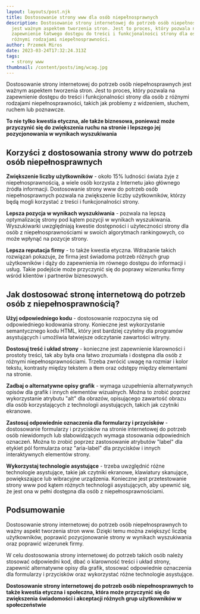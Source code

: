 ```yaml
---
layout: layouts/post.njk
title: Dostosowanie strony www dla osób niepełnosprawnych
description: Dostosowanie strony internetowej do potrzeb osób niepełnosprawnych
  jest ważnym aspektem tworzenia stron. Jest to proces, który pozwala na
  zapewnienie łatwego dostępu do treści i funkcjonalności strony dla osób z
  różnymi rodzajami niepełnosprawności.
author: Przemek Miros
date: 2023-03-24T17:32:24.313Z
tags:
  - strony www
thumbnail: /content/posts/img/wcag.jpg
---
```

Dostosowanie strony internetowej do potrzeb osób niepełnosprawnych jest ważnym aspektem tworzenia stron. Jest to proces, który pozwala na zapewnienie dostępu do treści i funkcjonalności strony dla osób z różnymi rodzajami niepełnosprawności, takich jak problemy z widzeniem, słuchem, ruchem lub poznawcze. 

**To nie tylko kwestia etyczna, ale także biznesowa, ponieważ może przyczynić się do zwiększenia ruchu na stronie i lepszego jej pozycjonowania w wynikach wyszukiwania**

## Korzyści z dostosowania strony www do potrzeb osób niepełnosprawnych

**Zwiększenie liczby użytkowników** - około 15% ludności świata żyje z niepełnosprawnością, a wiele osób korzysta z Internetu jako głównego źródła informacji. Dostosowanie strony www do potrzeb osób niepełnosprawnych pozwala na zwiększenie liczby użytkowników, którzy będą mogli korzystać z treści i funkcjonalności strony.

**Lepsza pozycja w wynikach wyszukiwania** - pozwala na lepszą optymalizację strony pod kątem pozycji w wynikach wyszukiwania. Wyszukiwarki uwzględniają kwestie dostępności i użyteczności strony dla osób z niepełnosprawnościami w swoich algorytmach rankingowych, co może wpłynąć na pozycje strony.

**Lepsza reputacja firmy** - to także kwestia etyczna. Wdrażanie takich rozwiązań pokazuje, że firma jest świadoma potrzeb różnych grup użytkowników i dąży do zapewnienia im równego dostępu do informacji i usług. Takie podejście może przyczynić się do poprawy wizerunku firmy wśród klientów i partnerów biznesowych.

## Jak dostosować stronę internetową do potrzeb osób z niepełnosprawnością?

**Użyj odpowiedniego kodu** - dostosowanie rozpoczyna się od odpowiedniego kodowania strony. Konieczne jest wykorzystanie semantycznego kodu HTML, który jest bardziej czytelny dla programów asystujących i umożliwia łatwiejsze odczytanie zawartości witryny.

**Dostosuj treść i układ strony** - konieczne jest zapewnienie klarowności i prostoty treści, tak aby była ona łatwo zrozumiała i dostępna dla osób z różnymi niepełnosprawnościami. Trzeba zwrócić uwagę na rozmiar i kolor tekstu, kontrasty między tekstem a tłem oraz odstępy między elementami na stronie.

**Zadbaj o alternatywne opisy grafik** - wymaga uzupełnienia alternatywnych opisów dla grafik i innych elementów wizualnych. Można to zrobić poprzez wykorzystanie atrybutu "alt" dla obrazów, opisującego zawartość obrazu dla osób korzystających z technologii asystujących, takich jak czytniki ekranowe.

**Zastosuj odpowiednie oznaczenia dla formularzy i przycisków** - dostosowanie formularzy i przycisków na stronie internetowej do potrzeb osób niewidomych lub słabowidzących wymaga stosowania odpowiednich oznaczeń. Można to zrobić poprzez zastosowanie atrybutów "label" dla etykiet pól formularza oraz "aria-label" dla przycisków i innych interaktywnych elementów strony.

**Wykorzystaj technologie asystujące** - trzeba uwzględnić różne technologie asystujące, takie jak czytniki ekranowe, klawiatury skanujące, powiększające lub wibracyjne urządzenia. Konieczne jest przetestowanie strony www pod kątem różnych technologii asystujących, aby upewnić się, że jest ona w pełni dostępna dla osób z niepełnosprawnościami.

## Podsumowanie

Dostosowanie strony internetowej do potrzeb osób niepełnosprawnych to ważny aspekt tworzenia stron www. Dzięki temu można zwiększyć liczbę użytkowników, poprawić pozycjonowanie strony w wynikach wyszukiwania oraz poprawić wizerunek firmy. 

W celu dostosowania strony internetowej do potrzeb takich osób należy stosować odpowiedni kod, dbać o klarowność treści i układ strony, zapewnić alternatywne opisy dla grafik, stosować odpowiednie oznaczenia dla formularzy i przycisków oraz wykorzystać różne technologie asystujące. 

**Dostosowanie strony internetowej do potrzeb osób niepełnosprawnych to także kwestia etyczna i społeczna, która może przyczynić się do zwiększenia świadomości i akceptacji różnych grup użytkowników w społeczeństwie**